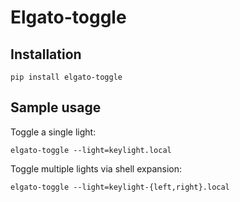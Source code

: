 # Elgato-toggle

## Installation
```
pip install elgato-toggle
```

## Sample usage

Toggle a single light:
```shell
elgato-toggle --light=keylight.local
```

Toggle multiple lights via shell expansion:
```shell
elgato-toggle --light=keylight-{left,right}.local
```
